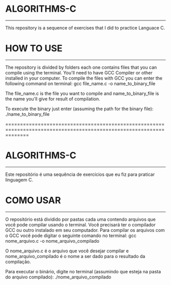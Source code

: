 # ALGORITHMS-C
--------------------------------------------------------
This repository is a sequence of exercises that I did
to practice Languace C.

# HOW TO USE
--------------------------------------------------------
The repository is divided by folders each one contains
files that you can compile using the terminal.
You'll need to have GCC Compiler or other installed in your computer.
To compile the files with GCC you can enter the following command on terminal:
  gcc file_name.c -o name_to_binary_file

The file_name.c is the file you want to compile and name_to_binary_file is the name you'll give for result of compilation.

To execute the binary just enter (assuming the path for the binary file): ./name_to_binary_file

====================================================================================================================
# ALGORITHMS-C
--------------------------------------------------------
Este repositório é uma sequência de exercícios que eu fiz
para praticar linguagem C.

# COMO USAR
--------------------------------------------------------
O repositório está dividido por pastas cada uma contendo arquivos que você pode compilar usando o terminal.
Você precisará ter o compilador GCC ou outro instalado em seu computador.
Para compilar os arquivos com o GCC você pode digitar o seguinte comando no terminal:
  gcc nome_arquivo.c -o nome_arquivo_compilado

O nome_arquivo.c é o arquivo que você desejar compilar e nome_arquivo_compilado é o nome a ser dado para o resultado da compilação.

Para executar o binário, digite no terminal (assumindo que esteja na pasta do arquivo compilado): ./nome_arquivo_compilado

